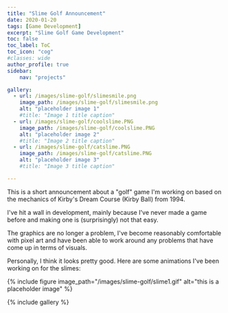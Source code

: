 ```yaml
---
title: "Slime Golf Announcement"
date: 2020-01-20
tags: [Game Development]
excerpt: "Slime Golf Game Development"
toc: false
toc_label: ToC
toc_icon: "cog"
#classes: wide
author_profile: true
sidebar:
    nav: "projects"

gallery:
  - url: /images/slime-golf/slimesmile.png
    image_path: /images/slime-golf/slimesmile.png
    alt: "placeholder image 1"
    #title: "Image 1 title caption"
  - url: /images/slime-golf/coolslime.PNG
    image_path: /images/slime-golf/coolslime.PNG
    alt: "placeholder image 2"
    #title: "Image 2 title caption"
  - url: /images/slime-golf/catslime.PNG
    image_path: /images/slime-golf/catslime.PNG
    alt: "placeholder image 3"
    #title: "Image 3 title caption"

---
```



This is a short announcement about a "golf" game I'm working on based on the mechanics of Kirby's Dream Course (Kirby Ball) from 1994.

I've hit a wall in development, mainly because I've never made a game before and making one is (surprisingly) not that easy.

The graphics are no longer a problem, I've become reasonably comfortable with pixel art and have been able to work around any problems that have come up in terms of visuals.

Personally, I think it looks pretty good. Here are some animations I've been working on for the slimes:

{% include figure image_path="/images/slime-golf/slime1.gif" alt="this is a placeholder image" %}

{% include gallery %}

